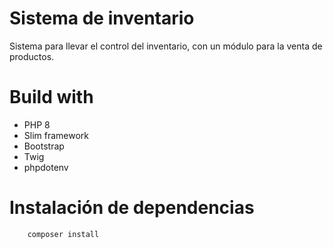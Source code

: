 # Sistema de inventario

Sistema para llevar el control del inventario, con un módulo para la venta de productos.

# Build with
- PHP 8
- Slim framework
- Bootstrap
- Twig
- phpdotenv

# Instalación de dependencias 

``` 
    composer install
```